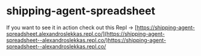 # shipping-agent-spreadsheet

If you want to see it in action check out this Repl -> [https://shipping-agent-spreadsheet.alexandroslekkas.repl.co/](https://shipping-agent-spreadsheet--alexandroslekkas.repl.co/)https://shipping-agent-spreadsheet--alexandroslekkas.repl.co/
